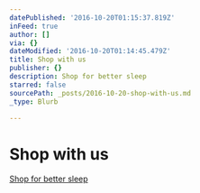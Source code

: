 ```yaml
---
datePublished: '2016-10-20T01:15:37.819Z'
inFeed: true
author: []
via: {}
dateModified: '2016-10-20T01:14:45.479Z'
title: Shop with us
publisher: {}
description: Shop for better sleep
starred: false
sourcePath: _posts/2016-10-20-shop-with-us.md
_type: Blurb

---
```

# **Shop with us**

[Shop for better sleep][0]

[0]: http://shopforbettersleep.com/